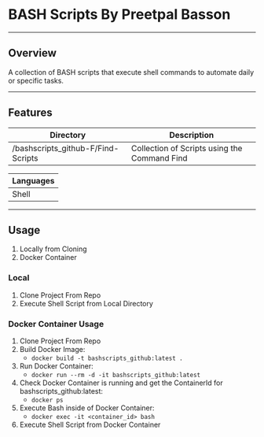 # BASH Scripts By Preetpal Basson

--------------
## Overview

A collection of BASH scripts that execute shell commands to automate daily or specific tasks.

--------------
## Features

| Directory | Description |
|---|---| 
| /bashscripts_github-F/Find-Scripts | Collection of Scripts using the Command Find |

| Languages |
|---|
| Shell |

--------------
## Usage

1. Locally from Cloning 
2. Docker Container 

### Local

1. Clone Project From Repo
2. Execute Shell Script from Local Directory

### Docker Container Usage

1. Clone Project From Repo
2. Build Docker Image: 
    - `docker build -t bashscripts_github:latest .` 
3. Run Docker Container: 
    - `docker run --rm -d -it bashscripts_github:latest `
4. Check Docker Container is running and get the ContainerId for bashscripts_github:latest: 
    - `docker ps`
5. Execute Bash inside of Docker Container: 
    - `docker exec -it <container_id> bash`
6. Execute Shell Script from Docker Container
